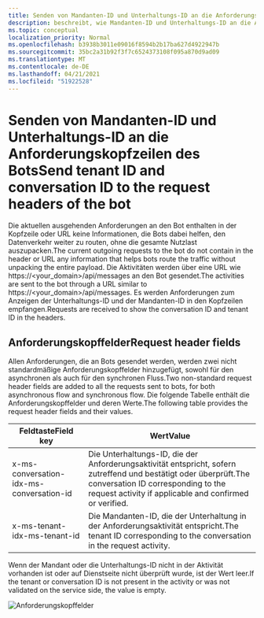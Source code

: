 ```yaml
---
title: Senden von Mandanten-ID und Unterhaltungs-ID an die Anforderungskopfzeilen des Bots
description: beschreibt, wie Mandanten-ID und Unterhaltungs-ID an die Anforderungskopfzeilen des Bots gesendet werden.
ms.topic: conceptual
localization_priority: Normal
ms.openlocfilehash: b3938b3011e09016f8594b2b17ba627d4922947b
ms.sourcegitcommit: 35bc2a31b92f3f7c6524373108f095a870d9ad09
ms.translationtype: MT
ms.contentlocale: de-DE
ms.lasthandoff: 04/21/2021
ms.locfileid: "51922528"
---
```

# <a name="send-tenant-id-and-conversation-id-to-the-request-headers-of-the-bot"></a><span data-ttu-id="d6f90-103">Senden von Mandanten-ID und Unterhaltungs-ID an die Anforderungskopfzeilen des Bots</span><span class="sxs-lookup"><span data-stu-id="d6f90-103">Send tenant ID and conversation ID to the request headers of the bot</span></span>

<span data-ttu-id="d6f90-104">Die aktuellen ausgehenden Anforderungen an den Bot enthalten in der Kopfzeile oder URL keine Informationen, die Bots dabei helfen, den Datenverkehr weiter zu routen, ohne die gesamte Nutzlast auszupacken.</span><span class="sxs-lookup"><span data-stu-id="d6f90-104">The current outgoing requests to the bot do not contain in the header or URL any information that helps bots route the traffic without unpacking the entire payload.</span></span> <span data-ttu-id="d6f90-105">Die Aktivitäten werden über eine URL wie https://<your_domain>/api/messages an den Bot gesendet.</span><span class="sxs-lookup"><span data-stu-id="d6f90-105">The activities are sent to the bot through a URL similar to https://<your_domain>/api/messages.</span></span> <span data-ttu-id="d6f90-106">Es werden Anforderungen zum Anzeigen der Unterhaltungs-ID und der Mandanten-ID in den Kopfzeilen empfangen.</span><span class="sxs-lookup"><span data-stu-id="d6f90-106">Requests are received to show the conversation ID and tenant ID in the headers.</span></span>

## <a name="request-header-fields"></a><span data-ttu-id="d6f90-107">Anforderungskopffelder</span><span class="sxs-lookup"><span data-stu-id="d6f90-107">Request header fields</span></span>

<span data-ttu-id="d6f90-108">Allen Anforderungen, die an Bots gesendet werden, werden zwei nicht standardmäßige Anforderungskopffelder hinzugefügt, sowohl für den asynchronen als auch für den synchronen Fluss.</span><span class="sxs-lookup"><span data-stu-id="d6f90-108">Two non-standard request header fields are added to all the requests sent to bots, for both asynchronous flow and synchronous flow.</span></span> <span data-ttu-id="d6f90-109">Die folgende Tabelle enthält die Anforderungskopffelder und deren Werte.</span><span class="sxs-lookup"><span data-stu-id="d6f90-109">The following table provides the request header fields and their values.</span></span>

| <span data-ttu-id="d6f90-110">Feldtaste</span><span class="sxs-lookup"><span data-stu-id="d6f90-110">Field key</span></span> | <span data-ttu-id="d6f90-111">Wert</span><span class="sxs-lookup"><span data-stu-id="d6f90-111">Value</span></span> |
|----------------|-----------------|
| <span data-ttu-id="d6f90-112">x-ms-conversation-id</span><span class="sxs-lookup"><span data-stu-id="d6f90-112">x-ms-conversation-id</span></span> | <span data-ttu-id="d6f90-113">Die Unterhaltungs-ID, die der Anforderungsaktivität entspricht, sofern zutreffend und bestätigt oder überprüft.</span><span class="sxs-lookup"><span data-stu-id="d6f90-113">The conversation ID corresponding to the request activity if applicable and confirmed or verified.</span></span> |
| <span data-ttu-id="d6f90-114">x-ms-tenant-id</span><span class="sxs-lookup"><span data-stu-id="d6f90-114">x-ms-tenant-id</span></span> | <span data-ttu-id="d6f90-115">Die Mandanten-ID, die der Unterhaltung in der Anforderungsaktivität entspricht.</span><span class="sxs-lookup"><span data-stu-id="d6f90-115">The tenant ID corresponding to the conversation in the request activity.</span></span> |

<span data-ttu-id="d6f90-116">Wenn der Mandant oder die Unterhaltungs-ID nicht in der Aktivität vorhanden ist oder auf Dienstseite nicht überprüft wurde, ist der Wert leer.</span><span class="sxs-lookup"><span data-stu-id="d6f90-116">If the tenant or conversation ID is not present in the activity or was not validated on the service side, the value is empty.</span></span>

![Anforderungskopffelder](~/assets/images/bots/requestheaderfields.png)
